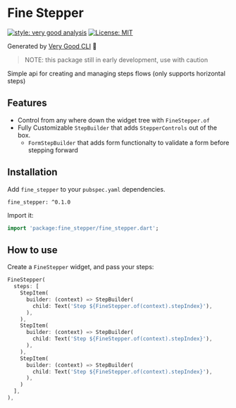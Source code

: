 # Fine Stepper

[![style: very good analysis][very_good_analysis_badge]][very_good_analysis_link]
[![License: MIT][license_badge]][license_link]

Generated by [Very Good CLI][very_good_cli_link] 🤖



> NOTE: this package still in early development, use with caution

Simple api for creating and managing steps flows (only supports horizontal steps)

## Features 

- Control from any where down the widget tree with `FineStepper.of`
- Fully Customizable `StepBuilder` that adds `StepperControls` out of the box. 
  - `FormStepBuilder` that adds form functionalty to validate a form before stepping forward


## Installation

Add `fine_stepper` to your `pubspec.yaml` dependencies.
```
fine_stepper: ^0.1.0
```


Import it:
```dart
import 'package:fine_stepper/fine_stepper.dart';
```

## How to use

Create a `FineStepper` widget, and pass your steps:

```dart
FineStepper(
  steps: [
    StepItem(
      builder: (context) => StepBuilder(
        child: Text('Step ${FineStepper.of(context).stepIndex}'),
      ),
    ),
    StepItem(
      builder: (context) => StepBuilder(
        child: Text('Step ${FineStepper.of(context).stepIndex}'),
      ),
    ),
    StepItem(
      builder: (context) => StepBuilder(
        child: Text('Step ${FineStepper.of(context).stepIndex}'),
      ),
    )
  ],
),
```



[license_badge]: https://img.shields.io/badge/license-MIT-blue.svg
[license_link]: https://opensource.org/licenses/MIT
[very_good_analysis_badge]: https://img.shields.io/badge/style-very_good_analysis-B22C89.svg
[very_good_analysis_link]: https://pub.dev/packages/very_good_analysis
[very_good_cli_link]: https://github.com/VeryGoodOpenSource/very_good_cli
